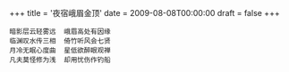 +++
title = '夜宿峨眉金顶'
date = 2009-08-08T00:00:00
draft = false
+++

```text
暗影层云轻雾远  峨眉高处有因缘
临渊叹水传三相  倚竹听风会七贤
月冷无眠心度曲  星低欲醉眼观禅
凡夫莫怪修为浅  却用忧伤作钓船
```

